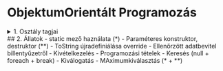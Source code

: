 # ObjektumOrientált Programozás

<details>
<summary>1. Osztály tagjai</summary>

- Deklaráció
- Példányszintű tagok

  - mező
  
  - metódus
 
- Osztályszintű tagok (static)

- Osztály tagjainak elérése
  
  - private
    
  - public
    
  - protected
    
  - internal
</details>
  ## 2. Állatok
- static mező haználata (*)
- Paraméteres konstruktor, destruktor (**)
- ToString újradefiniálása override
- Ellenőrzött adatbevitel billentyűzetről - Kivételkezelés
- Programozási tételek
  - Keresés (null + foreach + break)
  - Kiválogatás
  - MAximumkiválasztás (* + **)
